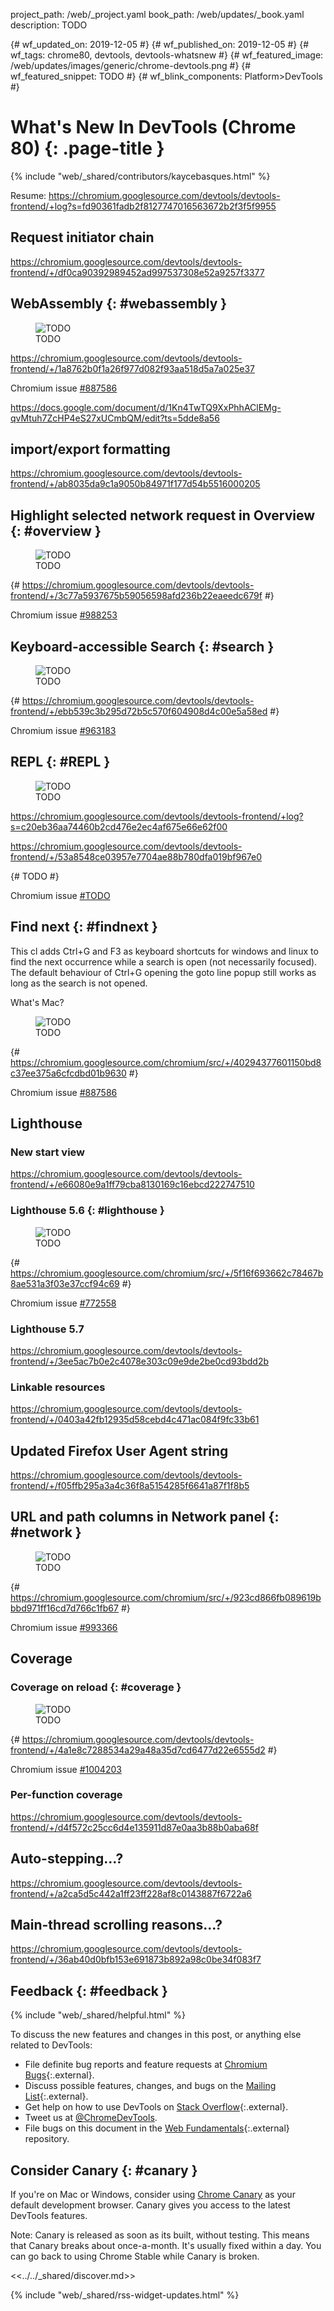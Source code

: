 project_path: /web/_project.yaml
book_path: /web/updates/_book.yaml
description: TODO

{# wf_updated_on: 2019-12-05 #}
{# wf_published_on: 2019-12-05 #}
{# wf_tags: chrome80, devtools, devtools-whatsnew #}
{# wf_featured_image: /web/updates/images/generic/chrome-devtools.png #}
{# wf_featured_snippet: TODO #}
{# wf_blink_components: Platform>DevTools #}

# What's New In DevTools (Chrome 80) {: .page-title }

{% include "web/_shared/contributors/kaycebasques.html" %}

Resume: https://chromium.googlesource.com/devtools/devtools-frontend/+log?s=fd90361fadb2f8127747016563672b2f3f5f9955

## Request initiator chain 

https://chromium.googlesource.com/devtools/devtools-frontend/+/df0ca90392989452ad997537308e52a9257f3377

## WebAssembly {: #webassembly }

<figure>
  <img src="../../images/2019/12/TODO.png"
       alt="TODO"/>
  <figcaption>
    TODO
  </figcaption>
</figure>

https://chromium.googlesource.com/devtools/devtools-frontend/+/1a8762b0f1a26f977d082f93aa518d5a7a025e37

Chromium issue [#887586](https://crbug.com/887586)

https://docs.google.com/document/d/1Kn4TwTQ9XxPhhAClEMg-qvMtuh7ZcHP4eS27xUCmbQM/edit?ts=5dde8a56

## import/export formatting

https://chromium.googlesource.com/devtools/devtools-frontend/+/ab8035da9c1a9050b84971f177d54b5516000205

## Highlight selected network request in Overview {: #overview }

<figure>
  <img src="../../images/2019/12/TODO.png"
       alt="TODO"/>
  <figcaption>
    TODO
  </figcaption>
</figure>

{# https://chromium.googlesource.com/devtools/devtools-frontend/+/3c77a5937675b59056598afd236b22eaeedc679f #}

Chromium issue [#988253](https://crbug.com/988253)

## Keyboard-accessible Search {: #search }

<figure>
  <img src="../../images/2019/12/TODO.png"
       alt="TODO"/>
  <figcaption>
    TODO
  </figcaption>
</figure>

{# https://chromium.googlesource.com/devtools/devtools-frontend/+/ebb539c3b295d72b5c570f604908d4c00e5a58ed #}

Chromium issue [#963183](https://crbug.com/963183)

## REPL {: #REPL }

<figure>
  <img src="../../images/2019/12/TODO.png"
       alt="TODO"/>
  <figcaption>
    TODO
  </figcaption>
</figure>

https://chromium.googlesource.com/devtools/devtools-frontend/+log?s=c20eb36aa74460b2cd476e2ec4af675e66e62f00

https://chromium.googlesource.com/devtools/devtools-frontend/+/53a8548ce03957e7704ae88b780dfa019bf967e0

{# TODO #}

Chromium issue [#TODO](https://crbug.com/TODO)

## Find next {: #findnext }

This cl adds Ctrl+G and F3 as keyboard shortcuts
for windows and linux to find the next occurrence
while a search is open (not necessarily focused).
The default behaviour of Ctrl+G opening the goto
line popup still works as long as the search is not
opened.

What's Mac?

<figure>
  <img src="../../images/2019/12/TODO.png"
       alt="TODO"/>
  <figcaption>
    TODO
  </figcaption>
</figure>

{# https://chromium.googlesource.com/chromium/src/+/40294377601150bd8c37ee375a6cfcdbd01b9630 #}

Chromium issue [#887586](https://crbug.com/887586)

## Lighthouse

### New start view

https://chromium.googlesource.com/devtools/devtools-frontend/+/e66080e9a1ff79cba8130169c16ebcd222747510

### Lighthouse 5.6 {: #lighthouse }

<figure>
  <img src="../../images/2019/12/TODO.png"
       alt="TODO"/>
  <figcaption>
    TODO
  </figcaption>
</figure>

{# https://chromium.googlesource.com/chromium/src/+/5f16f693662c78467b8ae531a3f03e37ccf94c69 #}

Chromium issue [#772558](https://crbug.com/772558)

### Lighthouse 5.7

https://chromium.googlesource.com/devtools/devtools-frontend/+/3ee5ac7b0e2c4078e303c09e9de2be0cd93bdd2b

### Linkable resources

https://chromium.googlesource.com/devtools/devtools-frontend/+/0403a42fb12935d58cebd4c471ac084f9fc33b61

## Updated Firefox User Agent string

https://chromium.googlesource.com/devtools/devtools-frontend/+/f05ffb295a3a4c36f8a5154285f6641a87f1f8b5

## URL and path columns in Network panel {: #network }

<figure>
  <img src="../../images/2019/12/TODO.png"
       alt="TODO"/>
  <figcaption>
    TODO
  </figcaption>
</figure>

{# https://chromium.googlesource.com/chromium/src/+/923cd866fb089619bbbd971ff16cd7d766c1fb67 #}

Chromium issue [#993366](https://crbug.com/993366)

## Coverage

### Coverage on reload {: #coverage }

<figure>
  <img src="../../images/2019/12/TODO.png"
       alt="TODO"/>
  <figcaption>
    TODO
  </figcaption>
</figure>

{# https://chromium.googlesource.com/devtools/devtools-frontend/+/4a1e8c7288534a29a48a35d7cd6477d22e6555d2 #}

Chromium issue [#1004203](https://crbug.com/1004203)

### Per-function coverage

https://chromium.googlesource.com/devtools/devtools-frontend/+/d4f572c25cc6d4e135911d87e0aa3b88b0aba68f

## Auto-stepping...?

https://chromium.googlesource.com/devtools/devtools-frontend/+/a2ca5d5c442a1ff23ff228af8c0143887f6722a6

## Main-thread scrolling reasons...?

https://chromium.googlesource.com/devtools/devtools-frontend/+/36ab40d0bfb153e691873b892a98c0be34f083f7

## Feedback {: #feedback }

[ML]: https://groups.google.com/forum/#!forum/google-chrome-developer-tools
[WF]: https://github.com/google/webfundamentals/issues/new
[SO]: https://stackoverflow.com/questions/tagged/google-chrome-devtools

{% include "web/_shared/helpful.html" %}

To discuss the new features and changes in this post, or anything else related to DevTools:

* File definite bug reports and feature requests at [Chromium Bugs](https://crbug.com){:.external}.
* Discuss possible features, changes, and bugs on the [Mailing List][ML]{:.external}.
* Get help on how to use DevTools on [Stack Overflow][SO]{:.external}.
* Tweet us at [@ChromeDevTools](https://twitter.com/chromedevtools).
* File bugs on this document in the [Web Fundamentals][WF]{:.external} repository.

## Consider Canary {: #canary }

[canary]: https://www.google.com/chrome/browser/canary.html

If you're on Mac or Windows, consider using [Chrome Canary][canary] as your default
development browser. Canary gives you access to the latest DevTools features.

Note: Canary is released as soon as its built, without testing. This means that Canary
breaks about once-a-month. It's usually fixed within a day. You can go back to using Chrome
Stable while Canary is broken.

<<../../_shared/discover.md>>

{% include "web/_shared/rss-widget-updates.html" %}
